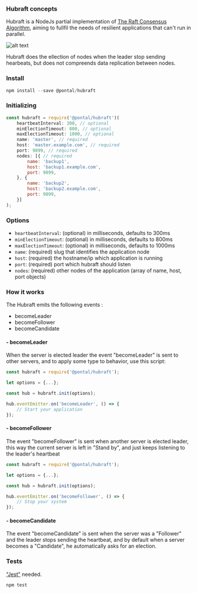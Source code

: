 ### Hubraft concepts
Hubraft is a NodeJs partial implementation of [The Raft Consensus Algorithm](https://raft.github.io), aiming to fullfil the needs of resilient applications that can't run in parallel.

![alt text](http://danehans.github.io/v3_presentation/images/etcd_raft_consensus.gif "Logo Title Text 1")

Hubraft does the ellection of nodes when the leader stop sending hearbeats, but does not compreends data replication between nodes.

### Install
```javascript
npm install --save @pontal/hubraft
```
### Initializing

```javascript
const hubraft = require('@pontal/hubraft')(
    heartbeatInterval: 300, // optional
    minElectionTimeout: 800, // optional
    maxElectionTimeout: 1000, // optional
    name: 'master', // required
    host: 'master.example.com', // required
    port: 9899, // required
    nodes: [{ // required
        name: 'backup1',
        host: 'backup1.example.com',
        port: 9899,
    }, {
        name: 'backup2',
        host: 'backup2.example.com',
        port: 9899,
    }]
);
```

### Options
* `heartbeatInterval`: (optional) in milliseconds, defaults to 300ms
* `minElectionTimeout`: (optional) in milliseconds, defaults to 800ms
* `maxElectionTimeout`: (optional) in milliseconds, defaults to 1000ms
* `name`: (required) slug that identifies the application node
* `host`: (required) the hostname/ip which application is running
* `port`: (required) port which hubraft should listen  
* `nodes`: (required) other nodes of the application (array of name, host, port objects)  

### How it works

The Hubraft emits the following events :

- becomeLeader
- becomeFollower
- becomeCandidate

#### - becomeLeader

When the server is elected leader the event "becomeLeader" is sent to other servers, and to apply some type to behavior, use this script:

```javascript
const hubraft = require('@pontal/hubraft');

let options = {...};

const hub = hubraft.init(options);

hub.eventEmitter.on('becomeLeader', () => {
	// Start your application
}); 

```

#### - becomeFollower

The event "becomeFollower" is sent when another server is elected leader, this way the current server is left in "Stand by", and just keeps listening to the leader's heartbeat

```javascript
const hubraft = require('@pontal/hubraft');

let options = {...};

const hub = hubraft.init(options);

hub.eventEmitter.on('becomeFollower', () => {
	// Stop your system
});
```

#### - becomeCandidate

The event "becomeCandidate" is sent when the server was a "Follower" and the leader stops sending the heartbeat, and by default when a server becomes a "Candidate", he automatically asks for an election.

### Tests

["Jest"](http://facebook.github.io/jest/en/) needed.

```javascript
npm test
```
